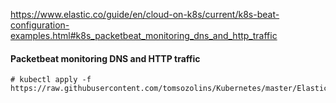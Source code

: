 https://www.elastic.co/guide/en/cloud-on-k8s/current/k8s-beat-configuration-examples.html#k8s_packetbeat_monitoring_dns_and_http_traffic

#### Packetbeat monitoring DNS and HTTP traffic
```
# kubectl apply -f https://raw.githubusercontent.com/tomsozolins/Kubernetes/master/Elastic%20ECK/elastic_packetbeat.yaml
```
